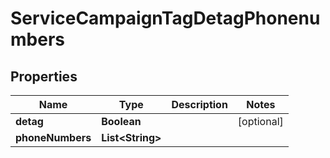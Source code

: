 

# ServiceCampaignTagDetagPhonenumbers

## Properties

Name | Type | Description | Notes
------------ | ------------- | ------------- | -------------
**detag** | **Boolean** |  |  [optional]
**phoneNumbers** | **List&lt;String&gt;** |  | 




